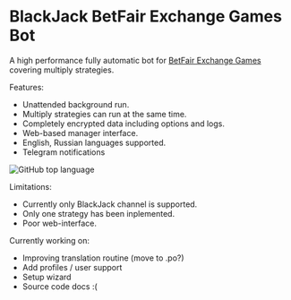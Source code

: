 # BlackJack BetFair Exchange Games Bot

A high performance fully automatic bot for [BetFair Exchange Games](https://games.betfair.com/) covering multiply strategies.


Features:
* Unattended background run.
* Multiply strategies can run at the same time.
* Completely encrypted data including options and logs.
* Web-based manager interface.
* English, Russian languages supported.
* Telegram notifications

![GitHub top language](https://img.shields.io/github/languages/top/savostin/bot)

Limitations:
* Currently only BlackJack channel is supported.
* Only one strategy has been inplemented.
* Poor web-interface.

Currently working on:
* Improving translation routine (move to .po?)
* Add profiles / user support
* Setup wizard
* Source code docs :(